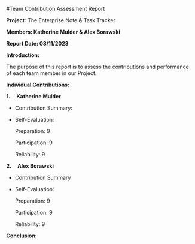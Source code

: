 #Team Contribution Assessment Report

**Project:** The Enterprise Note & Task Tracker

**Members: Katherine Mulder & Alex Borawski**

**Report Date: 08/11/2023**

**Introduction:**

The purpose of this report is to assess the contributions and performance of each team member in our Project.

**Individual Contributions:**

**1.     Katherine Mulder**

* Contribution Summary:



* Self-Evaluation:

    Preparation: 9

    Participation: 9

    Reliability: 9

**2.     Alex Borawski**

* Contribution Summary



* Self-Evaluation:

    Preparation: 9

    Participation: 9

    Reliability: 9

**Conclusion:**